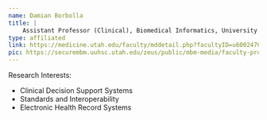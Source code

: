 ```yaml
---
name: Damian Borbolla
title: |
    Assistant Professor (Clinical), Biomedical Informatics, University of Utah
type: affiliated
link: https://medicine.utah.edu/faculty/mddetail.php?facultyID=u6002470
pic: https://securembm.uuhsc.utah.edu/zeus/public/mbm-media/faculty-profile?facultyPK=FM00053950
---
```


Research Interests:
* Clinical Decision Support Systems
* Standards and Interoperability
* Electronic Health Record Systems
